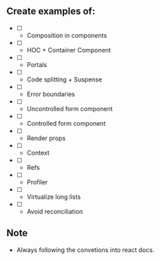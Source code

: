 ## Create examples of:
- [ ] - Composition in components
- [ ] - HOC + Container Component
- [ ] - Portals
- [ ] - Code splitting + Suspense
- [ ] - Error boundaries
- [ ] - Uncontrolled form component
- [ ] - Controlled form component
- [ ] - Render props
- [ ] - Context
- [ ] - Refs
- [ ] - Profiler
- [ ] - Virtualize long lists
- [ ] - Avoid reconciliation

## Note
- Always following the convetions into react docs.
